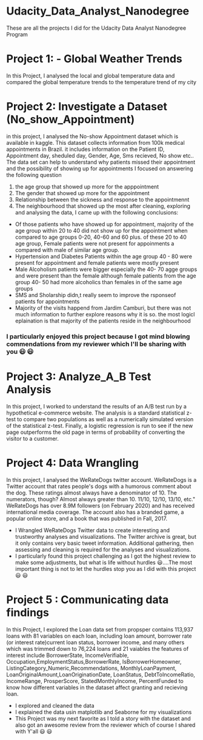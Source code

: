 # Udacity_Data_Analyst_Nanodegree
These are all the projects I did for the Udacity Data Analyst Nanodegree Program

# Project 1: - Global Weather Trends
In this Project, I analysed the local and global temperature data and compared the global temperature trends to the temperature trend of my city

# Project 2: Investigate a Dataset (No_show_Appointment)
in this project, I analysed the No-show Appointment dataset which is available in kaggle. This dataset collects information from 100k medical appointments in Brazil. it includes information on the Patient ID, Appointment day, sheduled day, Gender, Age, Sms recieved, No show etc.. The data set can help to understand why patients missed their appointment and the possibility of showing up for appointments I focused on answering the following question

1. the age group that showed up more for the apppointment
2. The gender that showed up more for the appointment
3. Relationship between the sickness and response to the appointmennt
4. The neighbourhood that showed up the most
  after cleaning, exploring and analysing the data, I came up with the following conclusions:
- Of those patients who have showed up for appointment, majority of the age group within 20 to 40 did not show up for the appointment when compared to age groups 0-20, 40-60 and 60 plus. of these 20 to 40 age group, Female patients were not present for appoinments a compared with male of similar age group.
- Hypertension and Diabetes Patients within the age group 40 - 80 were present for appointment and female patients were mostly present
- Male Alcoholism patients were bigger especially the 40- 70 agge groups and were present than the female although female patients from the age group 40- 50 had more alcoholics than females in of the same age groups
- SMS and Sholarship didn,t really seem to improve the rsponseof patients for appointments
- Majority of the visits happend from Jardim Camburi, but there was not much information to further explore reasons why it is so. the most logicl eplaination is that majority of the patients reside in the neighbourhood
### I particularly enjoyed this project because I got mind blowing commendations from my reviewer which I'll be sharing with you 😃 😃

# Project 3: Analyze_A_B Test Analysis
In this project, I worked to understand the results of an A/B test run by a hypothetical e-commerce website. The analysis is a standard statistical z-test to compare two populations as well as a numerically simulated version of the statistical z-test. Finally, a logistic regression is run to see if the new page outperforms the old page in terms of probability of converting the visitor to a customer.
# Project 4: Data Wrangling
 In this project, I analysed the WeRateDogs twitter account. WeRateDogs is a Twitter account that rates people's dogs with a humorous comment about the dog. These ratings almost always have a denominator of 10. The numerators, though? Almost always greater than 10. 11/10, 12/10, 13/10, etc." WeRateDogs has over 8.9M followers (on February 2020) and has received international media coverage. The account also has a branded game, a popular online store, and a book that was published in Fall, 2017.
- I Wrangled WeRateDogs Twitter data to create interesting and trustworthy analyses and visualizations. The Twitter archive is great, but it only contains very basic tweet information. Additional gathering, then assessing and cleaning is required for the analyses and visualizations.
- I particularly found this project challenging as I got the highest review to make some adjustments, but what is life without hurdles 😃....The most important thing is not to let the hurdles stop you as I did with this project 😃 😃

# Project 5 : Communicating data findings
In this Project, I explored the Loan data set from propsper contains 113,937 loans with 81 variables on each loan, including loan amount, borrower rate (or interest rate)current loan status, borrower income, and many others which was trimmed down to 76,224 loans and 21 vaiables the features of interest include BorrowerState, IncomeVerifiable, Occupation,EmploymentStatus,BorrowerRate, IsBorrowerHomeowner, ListingCategory_Numeric,Recommendations, MonthlyLoanPayment, LoanOriginalAmount,LoanOriginationDate, LoanStatus, DebtToIncomeRatio, IncomeRange, ProsperScore, StatedMonthlyIncome, PercentFunded to know how  different variables in the dataset affect granting and recieving loan.
- I explored and cleaned the data
- I explained the data usin matplotlib and Seaborne for my visualizations
- This Project was my next favorite as I told a story with the dataset and also got an awesome review from the reviewer which of course I shared with Y'all 😃 😃
